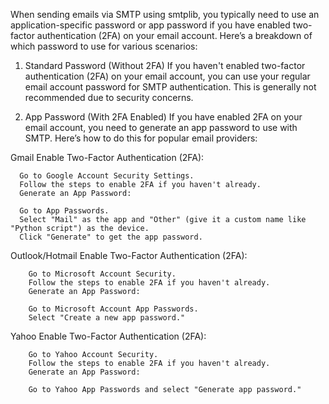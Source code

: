 When sending emails via SMTP using smtplib, you typically need to use an application-specific password or app password if you have enabled two-factor authentication (2FA) on your email account. Here’s a breakdown of which password to use for various scenarios:

1. Standard Password (Without 2FA)
If you haven't enabled two-factor authentication (2FA) on your email account, you can use your regular email account password for SMTP authentication. This is generally not recommended due to security concerns.

2. App Password (With 2FA Enabled)
If you have enabled 2FA on your email account, you need to generate an app password to use with SMTP. Here’s how to do this for popular email providers:

Gmail
      Enable Two-Factor Authentication (2FA):
      
      Go to Google Account Security Settings.
      Follow the steps to enable 2FA if you haven't already.
      Generate an App Password:
      
      Go to App Passwords.
      Select "Mail" as the app and "Other" (give it a custom name like "Python script") as the device.
      Click "Generate" to get the app password.
   
Outlook/Hotmail
        Enable Two-Factor Authentication (2FA):
        
        Go to Microsoft Account Security.
        Follow the steps to enable 2FA if you haven't already.
        Generate an App Password:
        
        Go to Microsoft Account App Passwords.
        Select "Create a new app password."
        
Yahoo
        Enable Two-Factor Authentication (2FA):
        
        Go to Yahoo Account Security.
        Follow the steps to enable 2FA if you haven't already.
        Generate an App Password:
        
        Go to Yahoo App Passwords and select "Generate app password."
  
